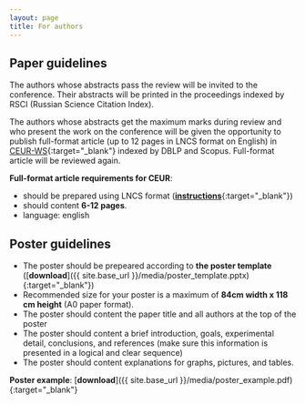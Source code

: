 ```yaml
---
layout: page
title: For authors
---
```


## Paper guidelines

The authors whose abstracts pass the review will be invited to the conference. Their abstracts will be printed in the proceedings indexed by RSCI (Russian Science Citation Index).

The authors whose abstracts get the maximum marks during review and who present the work on the conference will be given the opportunity to publish full-format article (up to 12 pages in LNCS format on English) in [CEUR-WS](http://ceur-ws.org/){:target="_blank"} indexed by DBLP and Scopus. Full-format article will be reviewed again.

**Full-format article requirements for CEUR**:

* should be prepared using LNCS format ([**instructions**](https://ru.overleaf.com/latex/templates/springer-lecture-notes-in-computer-science/kzwwpvhwnvfj){:target="_blank"})
* should content **6-12 pages**. 
* language: english

## Poster guidelines

* The poster should be prepeared according to **the poster template** ([**download**]({{ site.base_url }}/media/poster_template.pptx){:target="_blank"})
* Recommended size for your poster is a maximum of **84cm width x 118 cm height** (A0 paper format).
* The poster should content the paper title and all authors at the top of the poster
* The poster should content a brief introduction, goals, experimental detail, conclusions, and references (make sure this information is presented in a logical and clear sequence)
* The poster should content explanations for graphs, pictures, and tables.

**Poster example**: [**download**]({{ site.base_url }}/media/poster_example.pdf){:target="_blank"}